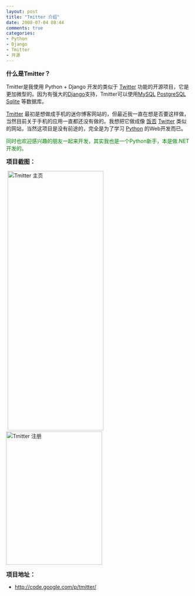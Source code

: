 ```yaml
---
layout: post
title: "Tmitter 介绍"
date: 2008-07-04 08:44
comments: true
categories: 
- Python
- Django
- Tmitter
- 开源
---
```

<p><strong><span style="font-size: medium;">什么是Tmitter？</span></strong></p>
<p>Tmitter是我使用 Python + Django 开发的类似于 <a href="http://www.twitter.com" target="_blank">Twitter</a> 功能的开源项目，它是更加微型的。因为有强大的<a href="http://www.djangoproject.org/" target="_blank">Django</a>支持，Tmitter可以使用<a href="http://www.mysql.com" target="_blank">MySQL</a> <a href="http://www.postgresql.org/" target="_blank">PostgreSQL</a> <a href="http://www.sqlite.org" target="_blank">Sqlite</a> 等数据库。</p>
<p><a href="http://code.google.com/p/tmitter" target="_blank">Tmitter</a> 最初是想做成手机的迷你博客网站的，但最近我一直在想是否要这样做，当然目前关于手机的应用一直都还没有做的。我想把它做成像 <a href="http://fanfou.com" target="_blank">饭否</a> <a href="http://www.twitter.com" target="_blank">Twitter</a> 类似的网站，当然这项目是没有前途的，完全是为了学习 <a href="http://www.python.org" target="_blank">Python</a> 的Web开发而已。</p>
<p><span style="color: #008000;">同时也欢迎感兴趣的朋友一起来开发，其实我也是一个Python新手，本是做.NET开发的。</span></p>
<p><span style="font-size: medium;"><strong>项目截图：</strong></span></p>
<p>&nbsp;<img src="http://lh6.ggpht.com/huacnlee/SJHZUzqpUiI/AAAAAAAAAWA/xLWDqJEL9DE/s800/home.png" border="0" alt="Tmitter 主页" width="261" height="707" /> <img src="http://lh5.ggpht.com/huacnlee/SJHZxF3vL6I/AAAAAAAAAWY/brqHYI5on0A/signup.png" border="0" alt="Tmitter 注册" width="261" height="363" /></p>
<p><strong><span style="font-size: medium;">项目地址：</span></strong></p>
<ul>
<li><a href="http://code.google.com/p/tmitter/" target="_blank">http://code.google.com/p/tmitter/</a></li>
</ul>
<p>&nbsp;</p>
